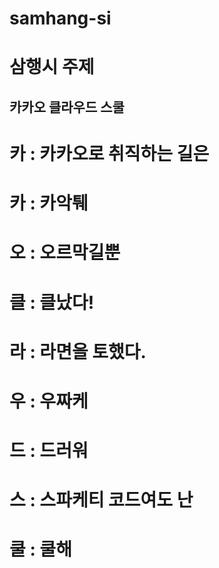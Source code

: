 # samhang-si

# 삼행시 주제
## 카카오 클라우드 스쿨
# 카 : 카카오로 취직하는 길은 
# 카 : 카악퉤
# 오 : 오르막길뿐

# 클 : 클났다! 
# 라 : 라면을 토했다.
# 우 : 우짜케
# 드 : 드러워

# 스 : 스파케티 코드여도 난
# 쿨 : 쿨해
